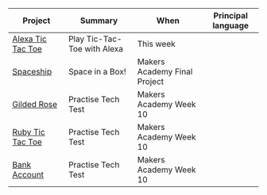 | Project | Summary | When | Principal language |
| ---- |---- | ----| ---- |
| <a href="https://github.com/allbecauseyoutoldmeso/alexa_tic_tac_toe">Alexa Tic Tac Toe</a> | Play Tic-Tac-Toe with Alexa | This week |
| <a href="https://github.com/allbecauseyoutoldmeso/spaceship">Spaceship</a> | Space in a Box! | Makers Academy Final Project |
| <a href="https://github.com/allbecauseyoutoldmeso/gilded_rose">Gilded Rose</a> | Practise Tech Test |  Makers Academy Week 10 |
| <a href="https://github.com/allbecauseyoutoldmeso/tic_tac_toe">Ruby Tic Tac Toe</a> | Practise Tech Test |  Makers Academy Week 10 |
| <a href="https://github.com/allbecauseyoutoldmeso/Bank-tech-test">Bank Account</a> | Practise Tech Test |  Makers Academy Week 10 | 
